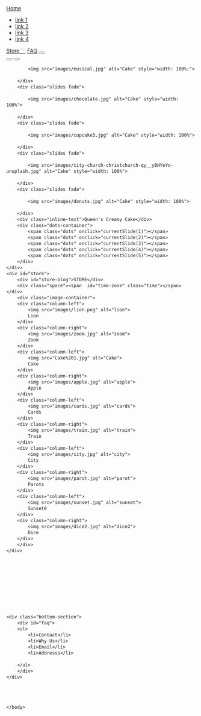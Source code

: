 <html>
<head>
	<meta charset="UTF-8">
    <meta name="viewport" content="width=device-width">
	<title>QCC</title>
<!-- (Another way to apply external styles on an html page)
	<style>
	@import "style2.css";
	</style> 
-->
	<link rel="stylesheet" href="style2.css">
	<script src="js.js"></script>
	<div class="nav">
		<a href="#home">Home<ul><li>link 1</li><li>link 2</li><li>link 3</li><li>link 4</li></ul></a>
		<a href="#store-blog">Store¨¨</a>
		<a href="#faq">FAQ</a>
		<span class="search-container"><button id="butt"></button></span>
	</div>
	</head>
<body>
	<!-- This is the slideshow section, at the moment sliding through is still manual -->
	<div class="slideshow"> 
			<button id="demo" class="middle-left" onclick="plusSlide(-1)"><i class="far fa-arrow-alt-circle-left"></i></button>
			<button class="middle-right" onclick="plusSlide(1)"><i class="far fa-arrow-alt-circle-right"></i></button>
		<div class="slides fade">
			
			<img src="images/musical.jpg" alt="Cake" style="width: 100%;">
			
		</div>
		<div class="slides fade">
			
			<img src="images/chocolate.jpg" alt="Cake" style="width: 100%">
			
		</div>
		<div class="slides fade">
			
			<img src="images/cupcake3.jpg" alt="Cake" style="width: 100%">
			
		</div>
		<div class="slides fade">
			
			<img src="images/city-church-christchurch-qy__yBHYeYo-unsplash.jpg" alt="Cake" style="width: 100%">
			
		</div>
		<div class="slides fade">
			
			<img src="images/donuts.jpg" alt="Cake" style="width: 100%">
			
		</div>
		<div class="inline-text">Queen's Creamy Cake</div>
		<div class="dots-container">
			<span class="dots" onclick="currentSlide(1)"></span>
			<span class="dots" onclick="currentSlide(2)"></span>
			<span class="dots" onclick="currentSlide(3)"></span>
			<span class="dots" onclick="currentSlide(4)"></span>
			<span class="dots" onclick="currentSlide(5)"></span>
		</div>
	</div>
	<div id="store">
		<div id="store-blog">STORE</div>
		<div class="space"><span  id="time-zone" class="time"></span></div>
		<div class="image-container">
		<div class="column-left">
			<img src="images/lion.png" alt="lion">
			Lion
		</div>
		<div class="column-right">
			<img src="images/zoom.jpg" alt="zoom">
			Zoom
		</div>
		<div class="column-left">
			<img src="Cake%201.jpg" alt="Cake">
			Cake
		</div>
		<div class="column-right">
			<img src="images/apple.jpg" alt="apple">
			Apple
		</div>
		<div class="column-left">
			<img src="images/cards.jpg" alt="cards">
			Cards
		</div>
		<div class="column-right">
			<img src="images/train.jpg" alt="train">
			Train
		</div>
		<div class="column-left">
			<img src="images/city.jpg" alt="city">
			City
		</div>
		<div class="column-right">
			<img src="images/parot.jpg" alt="parot">
			Parots
		</div>
		<div class="column-left">
			<img src="images/sunset.jpg" alt="sunset">
			Sunset0
		</div>
		<div class="column-right">
			<img src="images/dice2.jpg" alt="dice2">
			Dice
		</div>
		</div>
	</div>
	
	
	
	
	
	
	
	
	
	
	<div class="bottom-section">
		<div id="faq">
		<ul>
			<li>Contact</li>
			<li>Why Us</li>
			<li>Email</li>
			<li>Addresss</li>
			
		</ul>
		</div>
	</div> 

	
	
	
	</body>
</html>
